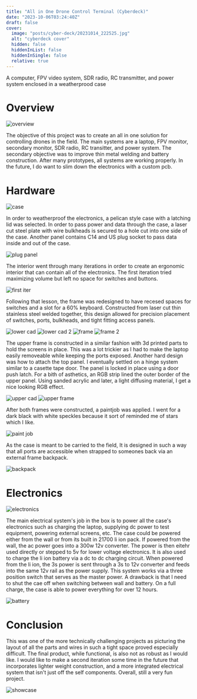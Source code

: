 ```yaml
---
title: "All in One Drone Control Terminal (Cyberdeck)"
date: "2023-10-06T03:24:40Z"
draft: false
cover:
  image: "posts/cyber-deck/20231014_222525.jpg"
  alt: "cyberdeck cover"
  hidden: false
  hiddenInList: false
  hiddenInSingle: false
  relative: true
---
```


A computer, FPV video system, SDR radio, RC transmitter, and power system enclosed in a weatherprood case

# Overview

![overview](20231014_222821.jpg)

The objective of this project was to create an all in one solution for controlling drones in the field. The main systems are a laptop, FPV monitor, secondary monitor, SDR radio, RC transitter, and power system. The secondary objective was to improve thin metal welding and battery construction. After many prototypes, all systems are working properly. In the future, I do want to slim down the electronics with a custom pcb.

# Hardware

![case](20231008_184500.jpg)

In order to weatherproof the electronics, a pelican style case with a latching lid was selected. In order to pass power and data through the case, a laser cut steel plate with wire bulkheads is secured to a hole cut into one side of the case. Another panel contains C14 and US plug socket to pass data inside and out of the case. 

![plug panel](20230616_113127.jpg)

The interior went through many iterations in order to create an ergonomic interior that can contain all of the electronics. The first iteration tried maximizing volume but left no space for switches and buttons. 

![first iter](20230616_135321.jpg)

Following that lesson, the frame was redesigned to have recesed spaces for switches and a slot for a 60% keyboard. Constructed from laser cut thin stainless steel welded together, this design allowed for precision placement of switches, ports, bulkheads, and tight fitting access panels. 

![lower cad](Screenshot2024-07-12200618.png)
![lower cad 2](Screenshot2024-07-12200647.png)
![frame](20231008_184504.jpg)
![frame 2](20231008_184520.jpg)

The upper frame is constructed in a similar fashion with 3d printed parts to hold the screens in place. This was a lot trickier as I had to make the laptop easily removeable while keeping the ports exposed. Another hard design was how to attach the top panel. I eventually settled on a hinge system similar to a casette tape door. The panel is locked in place using a door push latch. For a bith of asthetics, an RGB strip lined the outer border of the upper panel. Using sanded acrylic and
later, a light diffusing material, I get a nice looking RGB effect. 

![upper cad](Screenshot2024-07-12200539.png)
![upper frame](20231011_095029.jpg)

After both frames were constructed, a paintjob was applied. I went for a dark black with white speckles because it sort of reminded me of stars which I like.

![paint job](20231011_172050.jpg)

As the case is meant to be carried to the field, It is designed in such a way that all ports are accessible when strapped to someones back via an external frame backpack.

![backpack](20231014_224138.jpg)

# Electronics

![electronics](20231007_222240.jpg)

The main electrical system's job in the box is to power all the case's electronics such as charging the laptop, supplying dc power to test equipment, powering external screens, etc. The case could be powered either from the wall or from its built in 21700 li ion pack. If powered from the wall, the ac power goes into a 300w 12v converter. The power is then eitehr used directly or stepped to 5v for lower voltage electronics. It is also used to charge the li ion battery via a dc to dc charging
circuit. When powered from the li ion, the 3s power is sent through a 3s to 12v converter and feeds into the same 12v rail as the power supply. This system works via a three position switch that serves as the master power. A drawback is that I need to shut the cae off when switching between wall and battery. On a full charge, the case is able to power everything for over 12 hours. 

![battery](20231015_091848.jpg)

# Conclusion

This was one of the more technically challenging projects as picturing the layout of all the parts and wires in such a tight space proved especially difficult. The final product, while functional, is also not as robust as I would like. I would like to make a second iteration some time in the future that incorporates lighter weight construction, and a more integrated electrical system that isn't just off the self components. Overall, still a very fun project.

![showcase](20231015_140831.jpg)
